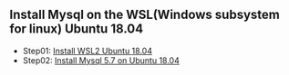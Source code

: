 ## Install Mysql on the WSL(Windows subsystem for linux) Ubuntu 18.04
+ Step01: [Install WSL2 Ubuntu 18.04](https://docs.microsoft.com/en-us/windows/wsl/install-win10)
+ Step02: [Install Mysql 5.7 on Ubuntu 18.04](https://www.tecmint.com/install-mysql-8-in-ubuntu/) 
